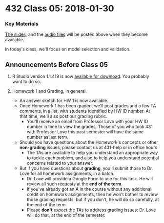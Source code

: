 # 432 Class 05: 2018-01-30

### Key Materials

[The slides](https://github.com/THOMASELOVE/432-2018/tree/master/slides/class05), and the [audio files](https://github.com/THOMASELOVE/432-2018/tree/master/slides/class05) will be posted above when they become available.

In today's class, we'll focus on model selection and validation.

## Announcements Before Class 05

1. R Studio version 1.1.419 is now [available for download](https://www.rstudio.com/products/rstudio/download/#download). You probably want to do so.

2. Homework 1 and Grading, in general. 
    - An answer sketch for HW 1 is now available.
    - Once Homework 1 has been graded, we'll post grades and a few TA comments, in a list, with students identified by HW ID number. At that time, we'll also post our grading rubric.
        + You'll receive an email from Professor Love with your HW ID number in time to view the grades. Those of you who took 431 with Professor Love this past semester will have the same number as last term.
    - Should you have questions about the Homework's concepts or other **non-grading** issues, please contact us at 431-help or in office hours.
        + The TAs are available to help you understand an appropriate way to tackle each problem, and also to help you understand potential concerns related to your answer.
    - But if you have questions about **grading**, you'll submit those to Dr. Love for all homework assignments, in a batch.
        + Dr. Love will provide a Google Form to use for this task. He will review all such requests at the **end of the term**.
        + If you've already got an A in the course without any additional credit on homework assignments, then he won't bother to review those grading requests, but if you don't, he will do so carefully, at the end of the term.
        + Please **don't** expect the TAs to address grading issues: Dr. Love will do that, at the end of the semester.
